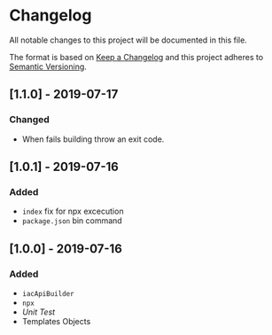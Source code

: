 # Changelog

All notable changes to this project will be documented in this file.

The format is based on [Keep a Changelog](http://keepachangelog.com/en/1.0.0/)
and this project adheres to [Semantic Versioning](http://semver.org/spec/v2.0.0.html).

## [1.1.0] - 2019-07-17
### Changed
- When fails building throw an exit code.

## [1.0.1] - 2019-07-16
### Added
- `index` fix for npx excecution
- `package.json` bin command

## [1.0.0] - 2019-07-16
### Added
- `iacApiBuilder`
- `npx`
- *Unit Test*
- Templates Objects
